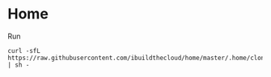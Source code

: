 # Home

Run
```
curl -sfL https://raw.githubusercontent.com/ibuildthecloud/home/master/.home/clone.sh | sh -
```
